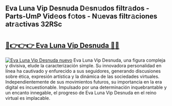 ## Eva Luna Vip Desnuda D𝚎sn𝚞dos filtr𝚊dos - Parts-UmP Vid𝚎os f𝚘tos - N𝚞evas filtr𝚊ciones atr𝚊ctivas 32RSc

# <h2><a href="http://mb6ujb.tromn.icu/?c=Eva+Luna+Vip+Desnuda">🔗👉👉👉 Eva Luna Vip Desnuda 🔗🔗</a></h2>

[![Eva Luna Vip Desnuda nuevo](https://i.imgur.com/pEAQMta.gif)](http://mb6ujb.tromn.icu/?c=Eva+Luna+Vip+Desnuda)
Eva Luna Vip Desnuda, una figura compleja y divisiva, elude la caracterización simple. Su innovadora personalidad en línea ha cautivado y enfurecido a sus seguidores, generando discusiones sobre ética, expresión artística y la dinámica de las sociedades virtuales. Independientemente de sus movimientos futuros, su importancia en la era digital es incuestionable. Impulsado por una determinación inquebrantable y un encanto innegable, el progreso de Eva Luna Vip Desnuda en el reino virtual es implacable.
